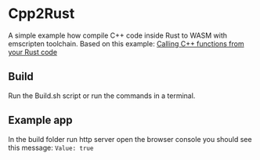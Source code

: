 # Cpp2Rust

A simple example how compile C++ code inside Rust to WASM with emscripten toolchain.
Based on this example: [Calling C++ functions from your Rust code](https://ghoulkingr.hashnode.dev/calling-c-functions-from-your-rust-code)
## Build
Run the Build.sh script or run the commands in a terminal.
## Example app
In the build folder run http server open the browser console you should see this message: `Value: true`